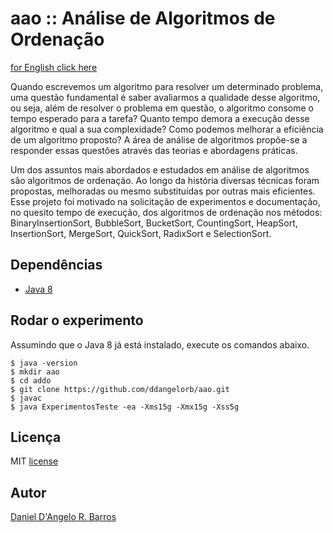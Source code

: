 # aao :: Análise de Algoritmos de Ordenação
[for English click here](https://github.com/ddangelorb/aao/blob/master/README.en.md)

Quando escrevemos um algoritmo para resolver um determinado problema, uma
questão fundamental é saber avaliarmos a qualidade desse algoritmo, ou seja,
além de resolver o problema em questão, o algoritmo consome o tempo
esperado para a tarefa? Quanto tempo demora a execução desse algoritmo e
qual a sua complexidade? Como podemos melhorar a eficiência de um algoritmo
proposto? A área de análise de algoritmos propõe-se a responder essas
questões através das teorias e abordagens práticas.

Um dos assuntos mais abordados e estudados em análise de algoritmos são
algoritmos de ordenação. Ao longo da história diversas técnicas foram
propostas, melhoradas ou mesmo substituídas por outras mais eficientes. Esse
projeto foi motivado na solicitação de experimentos e documentação, no quesito
tempo de execução, dos algoritmos de ordenação nos métodos:
BinaryInsertionSort, BubbleSort, BucketSort, CountingSort, HeapSort,
InsertionSort, MergeSort, QuickSort, RadixSort e SelectionSort.

Dependências
------------
* [Java 8](https://docs.oracle.com/javase/8/docs/technotes/guides/install/install_overview.html)

Rodar o experimento
------------
Assumindo que o Java 8 já está instalado, execute os comandos abaixo.

    $ java -version
	$ mkdir aao
    $ cd addo
    $ git clone https://github.com/ddangelorb/aao.git
    $ javac 
    $ java ExperimentosTeste -ea -Xms15g -Xmx15g -Xss5g

Licença
------------
MIT [license](https://github.com/ddangelorb/aao/blob/master/LICENSE)

Autor
------

[Daniel D'Angelo R. Barros](https://github.com/ddangelorb)